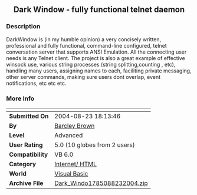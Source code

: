 ﻿<div align="center">

## Dark Window  \- fully functional telnet daemon


</div>

### Description

DarkWindow is (in my humble opinion) a very concisely written, professional and fully functional, command-line configured, telnet conversation server that supports ANSI Emulation. All the connecting user needs is any Telnet client. The project is also a great example of effective winsock use, various string processes (string splitting,counting , etc), handling many users, assigning names to each, faciliting private messaging, other server commands, making sure users dont overlap, event notifications, etc etc etc.
 
### More Info
 


<span>             |<span>
---                |---
**Submitted On**   |2004-08-23 18:13:46
**By**             |[Barcley Brown](https://github.com/Planet-Source-Code/PSCIndex/blob/master/ByAuthor/barcley-brown.md)
**Level**          |Advanced
**User Rating**    |5.0 (10 globes from 2 users)
**Compatibility**  |VB 6\.0
**Category**       |[Internet/ HTML](https://github.com/Planet-Source-Code/PSCIndex/blob/master/ByCategory/internet-html__1-34.md)
**World**          |[Visual Basic](https://github.com/Planet-Source-Code/PSCIndex/blob/master/ByWorld/visual-basic.md)
**Archive File**   |[Dark\_Windo1785088232004\.zip](https://github.com/Planet-Source-Code/barcley-brown-dark-window-fully-functional-telnet-daemon__1-55774/archive/master.zip)








